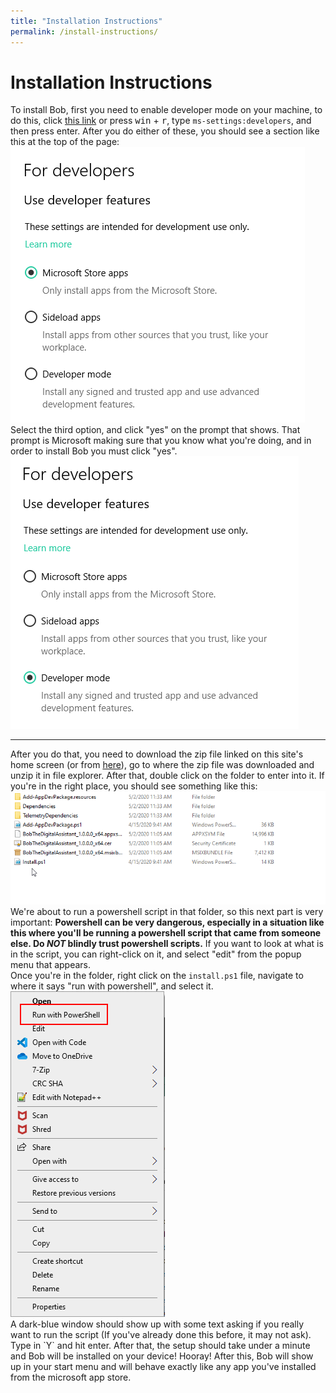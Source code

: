```yaml
---
title: "Installation Instructions"
permalink: /install-instructions/
---
```

# Installation Instructions
To install Bob, first you need to enable developer mode on your machine, to do this, click <a href="ms-settings:developers">this link</a> or press <kbd>win</kbd> + <kbd>r</kbd>, type `ms-settings:developers`, and then press enter. After you do either of these, you should see a section like this at the top of the page:
<br>
<img src="../assets/img/developerOptions.png">
<br>
Select the third option, and click "yes" on the prompt that shows. That prompt is Microsoft making sure that you know what you're doing, and in order to install Bob you must click "yes".
<br>
<img src="../assets/img/developerOptions_selected.png">
<hr>
After you do that, you need to download the zip file linked on this site's home screen (or from <a href="https://github.com/ploiu/Bob/releases/download/v1.0.1/InstallFiles.zip" download="bobSetup.zip">here</a>), go to where the zip file was downloaded and unzip it in file explorer. After that, double click on the folder to enter into it. If you're in the right place, you should see something like this:
<br>
<img src="../assets/img/internalFolder.png">
We're about to run a powershell script in that folder, so this next part is very important: <strong>Powershell can be very dangerous, especially in a situation like this where you'll be running a powershell script that came from someone else. Do <em>NOT</em> blindly trust powershell scripts.</strong> If you want to look at what is in the script, you can right-click on it, and select "edit" from the popup menu that appears.
<br>
Once you're in the folder, right click on the <code style="display: inline">install.ps1</code> file, navigate to where it says "run with powershell", and select it. 
<br>
<img src="../assets/img/runPowershell.png">
<br>
A dark-blue window should show up with some text asking if you really want to run the script (If you've already done this before, it may not ask). Type in `Y` and hit enter. After that, the setup should take under a minute and Bob will be installed on your device! Hooray! After this, Bob will show up in your start menu and will behave exactly like any app you've installed from the microsoft app store. 
